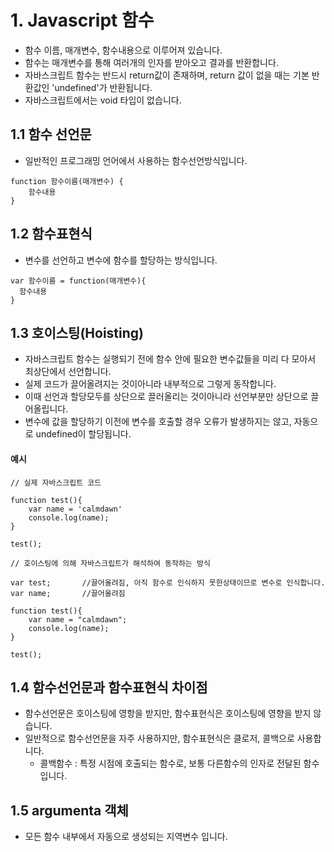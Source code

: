 # 1. Javascript 함수

- 함수 이름, 매개변수, 함수내용으로 이루어져 있습니다.
- 함수는 매개변수를 통해 여러개의 인자를 받아오고 결과를 반환합니다.
- 자바스크립트 함수는 반드시 return값이 존재하며, return 값이 없을 때는 기본 반환값인 'undefined'가 반환됩니다.
- 자바스크립트에서는 void 타입이 없습니다. 

## 1.1 함수 선언문

- 일반적인 프로그래밍 언어에서 사용하는 함수선언방식입니다.
~~~
function 함수이름(매개변수) {
    함수내용
}
~~~

## 1.2 함수표현식

- 변수를 선언하고 변수에 함수를 할당하는 방식입니다.
~~~
var 함수이름 = function(매개변수){
  함수내용
}
~~~

## 1.3 호이스팅(Hoisting)

- 자바스크립트 함수는 실행되기 전에 함수 안에 필요한 변수값들을 미리 다 모아서 최상단에서 선언합니다.
- 실제 코드가 끌어올려지는 것이아니라 내부적으로 그렇게 동작합니다.
- 이때 선언과 할당모두를 상단으로 끌러올리는 것이아니라 선언부분만 상단으로 끌어올립니다.
- 변수에 값을 할당하기 이전에 변수를 호출할 경우 오류가 발생하지는 않고, 자동으로 undefined이 할당됩니다.

#### 예시
~~~
// 실제 자바스크립트 코드

function test(){
    var name = 'calmdawn'
    console.log(name);
}

test();
~~~

~~~
// 호이스팅에 의해 자바스크립트가 해석하여 동작하는 방식

var test;       //끌어올려짐, 아직 함수로 인식하지 못한상태이므로 변수로 인식합니다.
var name;       //끌어올려짐

function test(){
    var name = "calmdawn";
    console.log(name);
}

test();
~~~


## 1.4 함수선언문과 함수표현식 차이점

- 함수선언문은 호이스팅에 영항을 받지만, 함수표현식은 호이스팅에 영향을 받지 않습니다.
- 일반적으로 함수선언문을 자주 사용하지만, 함수표현식은 클로저, 콜백으로 사용합니다.
    - 콜백함수 : 특정 시점에 호출되는 함수로, 보통 다른함수의 인자로 전달된 함수입니다.

## 1.5 argumenta 객체

- 모든 함수 내부에서 자동으로 생성되는 지역변수 입니다.
